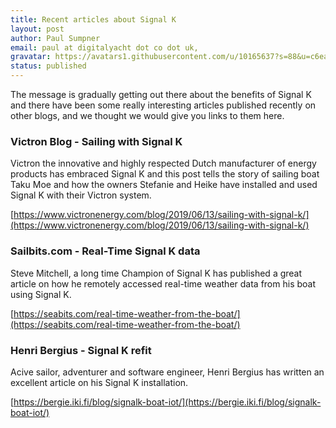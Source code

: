 ```yaml
---
title: Recent articles about Signal K
layout: post
author: Paul Sumpner
email: paul at digitalyacht dot co dot uk,
gravatar: https://avatars1.githubusercontent.com/u/10165637?s=88&u=c6ea699fd10c7566bbb6f4c4c18a0abeb7d344cd&v=4
status: published
---
```


The message is gradually getting out there about the benefits of Signal K and there have been some really interesting articles published recently on other blogs, and we thought we would give you links to them here.

### Victron Blog - Sailing with Signal K

Victron the innovative and highly respected Dutch manufacturer of energy products has embraced Signal K and this post tells the story of sailing boat Taku Moe and how the owners Stefanie and Heike have installed and used Signal K with their Victron system.

[https://www.victronenergy.com/blog/2019/06/13/sailing-with-signal-k/](https://www.victronenergy.com/blog/2019/06/13/sailing-with-signal-k/)

### Sailbits.com - Real-Time Signal K data  

Steve Mitchell, a long time Champion of Signal K has published a great article on how he remotely accessed real-time weather data from his boat using Signal K.

[https://seabits.com/real-time-weather-from-the-boat/](https://seabits.com/real-time-weather-from-the-boat/)

### Henri Bergius - Signal K refit  

Acive sailor, adventurer and software engineer, Henri Bergius has written an excellent article on his Signal K installation.

[https://bergie.iki.fi/blog/signalk-boat-iot/](https://bergie.iki.fi/blog/signalk-boat-iot/)
